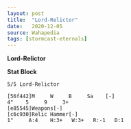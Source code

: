 ```yaml
---
layout: post
title:  "Lord-Relictor"
date:   2020-12-05
source: Wahapedia
tags: [stormcast-eternals]
---
```


**Lord-Relictor**

**Stat Block**
```
5/5 Lord-Relictor
```

```
[56f442]M     W     B     Sa    [-]
4"    5     9     3+    
[e85545]Weapons[-]
[c6c930]Relic Hammer[-]
1"     A:4    H:3+   W:3+   R:-1   D:1   
```


